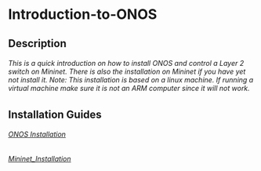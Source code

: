 # Introduction-to-ONOS
## Description
###### This is a quick introduction on how to install ONOS and control a Layer 2 switch on Mininet. There is also the installation on Mininet if you have yet not install it. *Note: This installation is based on a linux machine. If running a virtual machine make sure it is not an ARM computer since it will not work.*
## Installation Guides
###### [ONOS Installation](https://github.com/eabaca2419/Introduction-to-ONOS/tree/main/ONOS_Installation)
###### [Mininet_Installation](https://github.com/eabaca2419/Introduction-to-ONOS/tree/main/Mininet_Installation)